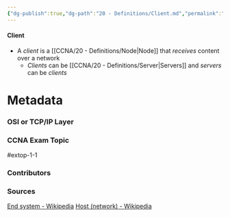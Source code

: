 ```yaml
---
{"dg-publish":true,"dg-path":"20 - Definitions/Client.md","permalink":"/20-definitions/client/","tags":["defs_ccna"]}
---
```


#### Client
- A *client* is a [[CCNA/20 - Definitions/Node\|Node]] that *receives* content over a network
	- *Clients* can be [[CCNA/20 - Definitions/Server\|Servers]] and *servers* can be *clients*







# Metadata
### OSI or TCP/IP Layer

### CCNA Exam Topic
#extop-1-1 
### Contributors

### Sources
[End system - Wikipedia](https://en.wikipedia.org/wiki/End_system)
[Host (network) - Wikipedia](https://en.wikipedia.org/wiki/Host_(network))
